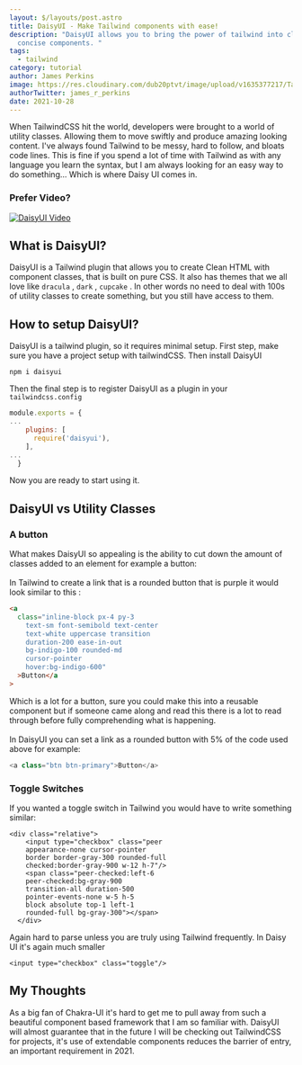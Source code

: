 ```yaml
---
layout: $/layouts/post.astro
title: DaisyUI - Make Tailwind components with ease!
description: "DaisyUI allows you to bring the power of tailwind into clean
  concise components. "
tags:
  - tailwind
category: tutorial
author: James Perkins
image: https://res.cloudinary.com/dub20ptvt/image/upload/v1635377217/Tailwind_uryoth.jpg
authorTwitter: james_r_perkins
date: 2021-10-28
---
```


When TailwindCSS hit the world, developers were brought to a world of utility classes. Allowing them to move swiftly and produce amazing looking content. I've always found Tailwind to be messy, hard to follow, and bloats code lines. This is fine if you spend a lot of time with Tailwind as with any language you learn the syntax, but I am always looking for an easy way to do something... Which is where Daisy UI comes in.

### Prefer Video?

[![DaisyUI Video ](https://img.youtube.com/vi/hM9fENyAquM/maxresdefault.jpg)](https://www.youtube.com/watch?v=hM9fENyAquM) 


## What is DaisyUI?

DaisyUI is a Tailwind plugin that allows you to create Clean HTML with component classes, that is built on pure CSS. It also has themes that we all love like `dracula` , `dark` , `cupcake` . In other words no need to deal with 100s of utility classes to create something, but you still have access to them.

## How to setup DaisyUI?

DaisyUI is a tailwind plugin, so it requires minimal setup. First step, make sure you have a project setup with tailwindCSS. Then install DaisyUI

```shell
npm i daisyui
```

Then the final step is to register DaisyUI as a plugin in your `tailwindcss.config`

```javascript
module.exports = {
...
    plugins: [
      require('daisyui'),
    ],
...
  }
```

Now you are ready to start using it.

## DaisyUI vs Utility Classes

### A button

What makes DaisyUI so appealing is the ability to cut down the amount of classes added to an element for example a button:\
\
In Tailwind to create a link that is a rounded button that is purple it would look similar to this :

```html
<a
  class="inline-block px-4 py-3
    text-sm font-semibold text-center
    text-white uppercase transition
    duration-200 ease-in-out
    bg-indigo-100 rounded-md
    cursor-pointer
    hover:bg-indigo-600"
  >Button</a
>
```

Which is a lot for a button, sure you could make this into a reusable component but if someone came along and read this there is a lot to read through before fully comprehending what is happening. \
\
In DaisyUI you can set a link as a rounded button with 5% of the code used above for example:

```javascript
<a class="btn btn-primary">Button</a>
```

### Toggle Switches

If you wanted a toggle switch in Tailwind you would have to write something similar:

```
<div class="relative">
    <input type="checkbox" class="peer
    appearance-none cursor-pointer
    border border-gray-300 rounded-full
    checked:border-gray-900 w-12 h-7"/>
    <span class="peer-checked:left-6
    peer-checked:bg-gray-900
    transition-all duration-500
    pointer-events-none w-5 h-5
    block absolute top-1 left-1
    rounded-full bg-gray-300"></span>
  </div>
```

Again hard to parse unless you are truly using Tailwind frequently. In Daisy UI it's again much smaller

```
<input type="checkbox" class="toggle"/>

```

## My Thoughts

As a big fan of Chakra-UI it's hard to get me to pull away from such a beautiful component based framework that I am so familiar with. DaisyUI will almost guarantee that in the future I will be checking out TailwindCSS for projects, it's use of extendable components reduces the barrier of entry, an important requirement in 2021.
